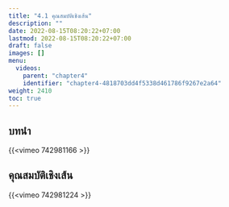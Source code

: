 ```yaml
---
title: "4.1 คุณสมบัติเชิงเส้น"
description: ""
date: 2022-08-15T08:20:22+07:00
lastmod: 2022-08-15T08:20:22+07:00
draft: false
images: []
menu:
  videos:
    parent: "chapter4"
    identifier: "chapter4-4818703dd4f5338d461786f9267e2a64"
weight: 2410
toc: true
---
```


## บทนำ
{{<vimeo 742981166 >}}

## คุณสมบัติเชิงเส้น
{{<vimeo 742981224 >}}




